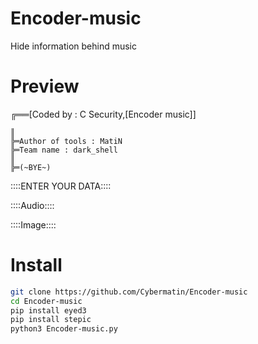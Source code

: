 # Encoder-music
Hide information behind music
# Preview
╔══[Coded by : C Security,[Encoder music]]

    ║
    ╠═Author of tools : MatiN
    ╠═Team name : dark_shell
    ║
    ╠═(~BYE~)

::::ENTER YOUR DATA::::

::::Audio::::

::::Image::::
# Install
```bash
git clone https://github.com/Cybermatin/Encoder-music
cd Encoder-music
pip install eyed3 
pip install stepic
python3 Encoder-music.py
